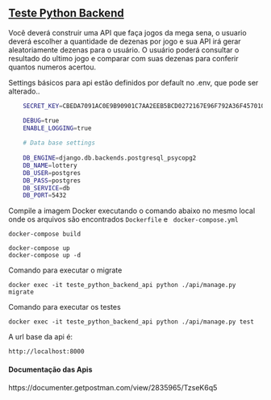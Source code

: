 <h2><u>Teste Python Backend</u></h2>

<p>
Você deverá construir uma API que faça jogos da mega sena, 
o usuario deverá escolher a quantidade de dezenas por jogo e sua
API irá gerar aleatoriamente dezenas para o usuário. 
O usuário poderá consultar o resultado do ultimo jogo e comparar com suas dezenas 
para conferir quantos numeros acertou.
</p>

<p>Settings básicos para api estão definidos por default no .env, que pode ser alterado..</p>

```bash
    SECRET_KEY=CBEDA7091AC0E9B90901C7AA2EEB5BCD0272167E96F792A36F457010759212C3

    DEBUG=true
    ENABLE_LOGGING=true
    
    # Data base settings
    
    DB_ENGINE=django.db.backends.postgresql_psycopg2
    DB_NAME=lottery
    DB_USER=postgres
    DB_PASS=postgres
    DB_SERVICE=db
    DB_PORT=5432
```

Compile a imagem Docker executando o comando abaixo no mesmo local onde os arquivos são encontrados ```Dockerfile``` e ``` docker-compose.yml```

```
docker-compose build
```

```
docker-compose up
docker-compose up -d
```

Comando para executar o migrate
```
docker exec -it teste_python_backend_api python ./api/manage.py migrate
```

Comando para executar os testes
```
docker exec -it teste_python_backend_api python ./api/manage.py test
```

A url base da api é:
```
http://localhost:8000
```

<h4>Documentação das Apis</h4>
https://documenter.getpostman.com/view/2835965/TzseK6q5
